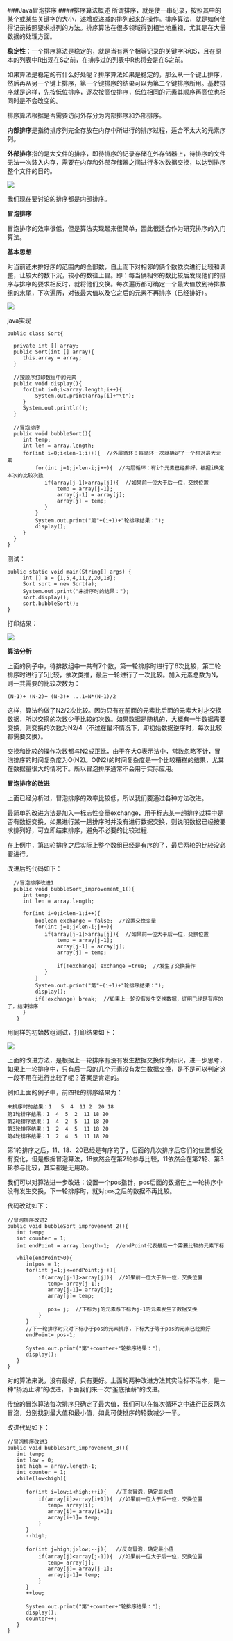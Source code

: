 ###Java冒泡排序
####排序算法概述
所谓排序，就是使一串记录，按照其中的某个或某些关键字的大小，递增或递减的排列起来的操作。排序算法，就是如何使得记录按照要求排列的方法。排序算法在很多领域得到相当地重视，尤其是在大量数据的处理方面。

**稳定性**：一个排序算法是稳定的，就是当有两个相等记录的关键字R和S，且在原本的列表中R出现在S之前，在排序过的列表中R也将会是在S之前。

如果算法是稳定的有什么好处呢？排序算法如果是稳定的，那么从一个键上排序，然后再从另一个键上排序，第一个键排序的结果可以为第二个键排序所用。基数排序就是这样，先按低位排序，逐次按高位排序，低位相同的元素其顺序再高位也相同时是不会改变的。

排序算法根据是否需要访问外存分为内部排序和外部排序。

**内部排序**是指待排序列完全存放在内存中所进行的排序过程，适合不太大的元素序列。

**外部排序**指的是大文件的排序，即待排序的记录存储在外存储器上，待排序的文件无法一次装入内存，需要在内存和外部存储器之间进行多次数据交换，以达到排序整个文件的目的。

![](https://github.com/silence940109/Java/blob/master/image/sort.png)

我们现在要讨论的排序都是内部排序。

**冒泡排序**

冒泡排序的效率很低，但是算法实现起来很简单，因此很适合作为研究排序的入门算法。

**基本思想**

对当前还未排好序的范围内的全部数，自上而下对相邻的俩个数依次进行比较和调整，让较大的数下沉，较小的数往上冒。即：每当俩相邻的数比较后发现他们的排序与排序的要求相反时，就将他们交换。每次遍历都可确定一个最大值放到待排数组的末尾，下次遍历，对该最大值以及它之后的元素不再排序（已经排好）。

![](https://github.com/silence940109/Java/blob/master/image/java_buddle_sort.jpg)

java实现

	public class Sort{  
	   
	  private int [] array;  
	  public Sort(int [] array){  
	     this.array = array;  
	  }  
	   
	  //按顺序打印数组中的元素  
	  public void display(){  
	     for(int i=0;i<array.length;i++){  
	         System.out.print(array[i]+"\t");  
	     }  
	     System.out.println();  
	  }  
	   
	  //冒泡排序  
	  public void bubbleSort(){  
	     int temp;  
	     int len = array.length;  
	     for(int i=0;i<len-1;i++){  //外层循环：每循环一次就确定了一个相对最大元素  
	         for(int j=1;j<len-i;j++){  //内层循环：有i个元素已经排好，根据i确定本次的比较次数  
	            if(array[j-1]>array[j]){  //如果前一位大于后一位，交换位置  
	                temp = array[j-1];  
	                array[j-1] = array[j];  
	                array[j] = temp;  
	            }  
	         }  
	         System.out.print("第"+(i+1)+"轮排序结果：");  
	         display();  
	     }  
	  }  	   
	}  

测试：

	public static void main(String[] args) {  
	     int [] a = {1,5,4,11,2,20,18};  
	     Sort sort = new Sort(a);  
	     System.out.print("未排序时的结果：");  
	     sort.display();  
	     sort.bubbleSort();  
	}  

打印结果：

![](https://github.com/silence940109/Java/blob/master/image/java_buddle_sort_result.png)

**算法分析**

上面的例子中，待排数组中一共有7个数，第一轮排序时进行了6次比较，第二轮排序时进行了5比较，依次类推，最后一轮进行了一次比较。加入元素总数为N，则一共需要的比较次数为：

	(N-1)+ (N-2)+ (N-3)+ ...1=N*(N-1)/2

这样，算法约做了N2/2次比较。因为只有在前面的元素比后面的元素大时才交换数据，所以交换的次数少于比较的次数。如果数据是随机的，大概有一半数据需要交换，则交换的次数为N2/4（不过在最坏情况下，即初始数据逆序时，每次比较都需要交换）。

交换和比较的操作次数都与N2成正比，由于在大O表示法中，常数忽略不计，冒泡排序的时间复杂度为O(N2)。O(N2)的时间复杂度是一个比较糟糕的结果，尤其在数据量很大的情况下。所以冒泡排序通常不会用于实际应用。

**冒泡排序的改进**

上面已经分析过，冒泡排序的效率比较低，所以我们要通过各种方法改进。

最简单的改进方法是加入一标志性变量exchange，用于标志某一趟排序过程中是否有数据交换，如果进行某一趟排序时并没有进行数据交换，则说明数据已经按要求排列好，可立即结束排序，避免不必要的比较过程.

在上例中，第四轮排序之后实际上整个数组已经是有序的了，最后两轮的比较没必要进行。

改进后的代码如下：

	  //冒泡排序改进1  
	  public void bubbleSort_improvement_1(){  
	     int temp;  
	     int len = array.length;  
	      
	     for(int i=0;i<len-1;i++){   
	         boolean exchange = false;  //设置交换变量  
	         for(int j=1;j<len-i;j++){   
	            if(array[j-1]>array[j]){  //如果前一位大于后一位，交换位置  
	                temp = array[j-1];  
	                array[j-1] = array[j];  
	                array[j] = temp;  
	                 
	                if(!exchange) exchange =true;  //发生了交换操作  
	            }  
	         }  
	         System.out.print("第"+(i+1)+"轮排序结果：");  
	         display();  
	         if(!exchange) break;  //如果上一轮没有发生交换数据，证明已经是有序的了，结束排序  
	     }  
	   }

用同样的初始数组测试，打印结果如下：
 
![](https://github.com/silence940109/Java/blob/master/image/java_buddle_sort_result1.png)

上面的改进方法，是根据上一轮排序有没有发生数据交换作为标识，进一步思考，如果上一轮排序中，只有后一段的几个元素没有发生数据交换，是不是可以判定这一段不用在进行比较了呢？答案是肯定的。

例如上面的例子中，前四轮的排序结果为：

	未排序时的结果：1   5  4  11 2  20 18
	第1轮排序结果：1  4  5  2  11 18 20
	第2轮排序结果：1  4  2  5  11 18 20
	第3轮排序结果：1  2  4  5  11 18 20
	第4轮排序结果：1  2  4  5  11 18 20

第1轮排序之后，11、18、20已经是有序的了，后面的几次排序后它们的位置都没有变化，但是根据冒泡算法，18依然会在第2轮参与比较，11依然会在第2轮、第3轮参与比较，其实都是无用功。

我们可以对算法进一步改进：设置一个pos指针，pos后面的数据在上一轮排序中没有发生交换，下一轮排序时，就对pos之后的数据不再比较。

代码改动如下：

	//冒泡排序改进2  
	public void bubbleSort_improvement_2(){  
	   int temp;  
	   int counter = 1;  
	   int endPoint = array.length-1;  //endPoint代表最后一个需要比较的元素下标  
	    
	   while(endPoint>0){   
	      intpos = 1;  
	      for(int j=1;j<=endPoint;j++){    
	          if(array[j-1]>array[j]){  //如果前一位大于后一位，交换位置  
	             temp= array[j-1];  
	             array[j-1]= array[j];  
	             array[j]= temp;  
	                  
	             pos= j;  //下标为j的元素与下标为j-1的元素发生了数据交换  
	          }  
	      }  
		  //下一轮排序时只对下标小于pos的元素排序，下标大于等于pos的元素已经排好  
	      endPoint= pos-1;  
	       
	      System.out.print("第"+counter+"轮排序结果：");  
	      display();  
	   }  
	} 

对的算法来说，没有最好，只有更好。上面的两种改进方法其实治标不治本，是一种“扬汤止沸”的改进，下面我们来一次“釜底抽薪”的改进。

传统的冒泡算法每次排序只确定了最大值，我们可以在每次循环之中进行正反两次冒泡，分别找到最大值和最小值，如此可使排序的轮数减少一半。

改进代码如下：

	//冒泡排序改进3  
	public void bubbleSort_improvement_3(){  
	   int temp;  
	   int low = 0;  
	   int high = array.length-1;  
	   int counter = 1;  
	   while(low<high){   
	       
	      for(int i=low;i<high;++i){   //正向冒泡，确定最大值  
	          if(array[i]>array[i+1]){  //如果前一位大于后一位，交换位置  
	             temp= array[i];  
	             array[i]= array[i+1];  
	             array[i+1]= temp;  
	          }  
	      }  
	      --high;  
	       
	      for(int j=high;j>low;--j){   //反向冒泡，确定最小值  
	          if(array[j]<array[j-1]){  //如果前一位大于后一位，交换位置  
	             temp= array[j];  
	             array[j]= array[j-1];  
	             array[j-1]= temp;  
	          }  
	      }  
	      ++low;  
	       
	      System.out.print("第"+counter+"轮排序结果：");  
	      display();  
	      counter++;  
	   }  
	} 
